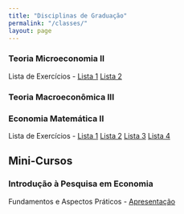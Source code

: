 ```yaml
---
title: "Disciplinas de Graduação"
permalink: "/classes/"
layout: page
---
```



### Teoria Microeconomia II
Lista de Exercícios - [Lista 1](\archive/Micro_WorkingList_01.pdf) [Lista 2](\archive/Micro_WorkingList_02.pdf)



### Teoria Macroeconômica III


### Economia Matemática II
Lista de Exercícios - [Lista 1](\archive/MathEco_WorkingList_01.pdf) [Lista 2](\archive/MathEco_WorkingList_02.pdf) [Lista 3](\archive/MathEco_WorkingList_03.pdf) [Lista 4](\archive/MathEco_WorkingList_04.pdf) 




## Mini-Cursos

### Introdução à Pesquisa em Economia
Fundamentos e Aspectos Práticos - [Apresentação](/archive/Mono-Economia-Aspectos-Práticos.pdf)


